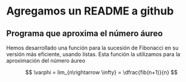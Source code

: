 # Agregamos un README a github
## Programa que aproxima el número áureo

Hemos desarrollado una función para la sucesión de Fibonacci en su versión más eficiente, usando listas.
Esta función la utilizamos para la aproximación del número áureo

$$ \varphi = lim_{n\rightarrow \infty} = \dfrac{fib(n+1)}{n} $$
